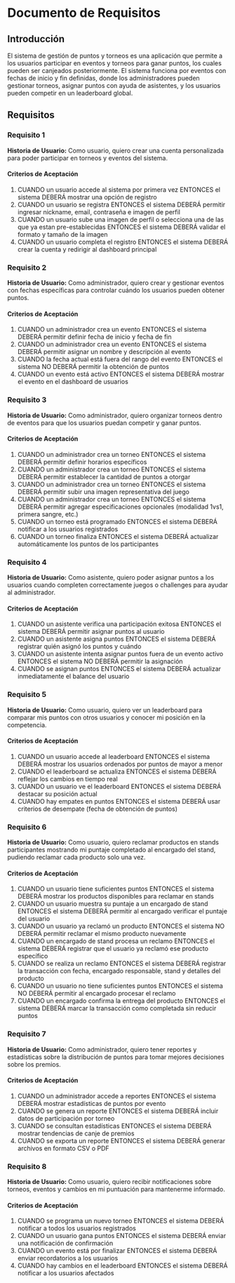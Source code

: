 # Documento de Requisitos

## Introducción

El sistema de gestión de puntos y torneos es una aplicación que permite a los usuarios participar en eventos y torneos para ganar puntos, los cuales pueden ser canjeados posteriormente. El sistema funciona por eventos con fechas de inicio y fin definidas, donde los administradores pueden gestionar torneos, asignar puntos con ayuda de asistentes, y los usuarios pueden competir en un leaderboard global.

## Requisitos

### Requisito 1

**Historia de Usuario:** Como usuario, quiero crear una cuenta personalizada para poder participar en torneos y eventos del sistema.

#### Criterios de Aceptación

1. CUANDO un usuario accede al sistema por primera vez ENTONCES el sistema DEBERÁ mostrar una opción de registro
2. CUANDO un usuario se registra ENTONCES el sistema DEBERÁ permitir ingresar nickname, email, contraseña e imagen de perfil
3. CUANDO un usuario sube una imagen de perfil o selecciona una de las que ya estan pre-establecidas ENTONCES el sistema DEBERÁ validar el formato y tamaño de la imagen
4. CUANDO un usuario completa el registro ENTONCES el sistema DEBERÁ crear la cuenta y redirigir al dashboard principal

### Requisito 2

**Historia de Usuario:** Como administrador, quiero crear y gestionar eventos con fechas específicas para controlar cuándo los usuarios pueden obtener puntos.

#### Criterios de Aceptación

1. CUANDO un administrador crea un evento ENTONCES el sistema DEBERÁ permitir definir fecha de inicio y fecha de fin
2. CUANDO un administrador crea un evento ENTONCES el sistema DEBERÁ permitir asignar un nombre y descripción al evento
3. CUANDO la fecha actual está fuera del rango del evento ENTONCES el sistema NO DEBERÁ permitir la obtención de puntos
4. CUANDO un evento está activo ENTONCES el sistema DEBERÁ mostrar el evento en el dashboard de usuarios

### Requisito 3

**Historia de Usuario:** Como administrador, quiero organizar torneos dentro de eventos para que los usuarios puedan competir y ganar puntos.

#### Criterios de Aceptación

1. CUANDO un administrador crea un torneo ENTONCES el sistema DEBERÁ permitir definir horarios específicos
2. CUANDO un administrador crea un torneo ENTONCES el sistema DEBERÁ permitir establecer la cantidad de puntos a otorgar
3. CUANDO un administrador crea un torneo ENTONCES el sistema DEBERÁ permitir subir una imagen representativa del juego
4. CUANDO un administrador crea un torneo ENTONCES el sistema DEBERÁ permitir agregar especificaciones opcionales (modalidad 1vs1, primera sangre, etc.)
5. CUANDO un torneo está programado ENTONCES el sistema DEBERÁ notificar a los usuarios registrados
6. CUANDO un torneo finaliza ENTONCES el sistema DEBERÁ actualizar automáticamente los puntos de los participantes

### Requisito 4

**Historia de Usuario:** Como asistente, quiero poder asignar puntos a los usuarios cuando completen correctamente juegos o challenges para ayudar al administrador.

#### Criterios de Aceptación

1. CUANDO un asistente verifica una participación exitosa ENTONCES el sistema DEBERÁ permitir asignar puntos al usuario
2. CUANDO un asistente asigna puntos ENTONCES el sistema DEBERÁ registrar quién asignó los puntos y cuándo
3. CUANDO un asistente intenta asignar puntos fuera de un evento activo ENTONCES el sistema NO DEBERÁ permitir la asignación
4. CUANDO se asignan puntos ENTONCES el sistema DEBERÁ actualizar inmediatamente el balance del usuario

### Requisito 5

**Historia de Usuario:** Como usuario, quiero ver un leaderboard para comparar mis puntos con otros usuarios y conocer mi posición en la competencia.

#### Criterios de Aceptación

1. CUANDO un usuario accede al leaderboard ENTONCES el sistema DEBERÁ mostrar los usuarios ordenados por puntos de mayor a menor
2. CUANDO el leaderboard se actualiza ENTONCES el sistema DEBERÁ reflejar los cambios en tiempo real
3. CUANDO un usuario ve el leaderboard ENTONCES el sistema DEBERÁ destacar su posición actual
4. CUANDO hay empates en puntos ENTONCES el sistema DEBERÁ usar criterios de desempate (fecha de obtención de puntos)

### Requisito 6

**Historia de Usuario:** Como usuario, quiero reclamar productos en stands participantes mostrando mi puntaje completado al encargado del stand, pudiendo reclamar cada producto solo una vez.

#### Criterios de Aceptación

1. CUANDO un usuario tiene suficientes puntos ENTONCES el sistema DEBERÁ mostrar los productos disponibles para reclamar en stands
2. CUANDO un usuario muestra su puntaje a un encargado de stand ENTONCES el sistema DEBERÁ permitir al encargado verificar el puntaje del usuario
3. CUANDO un usuario ya reclamó un producto ENTONCES el sistema NO DEBERÁ permitir reclamar el mismo producto nuevamente
4. CUANDO un encargado de stand procesa un reclamo ENTONCES el sistema DEBERÁ registrar que el usuario ya reclamó ese producto específico
5. CUANDO se realiza un reclamo ENTONCES el sistema DEBERÁ registrar la transacción con fecha, encargado responsable, stand y detalles del producto
6. CUANDO un usuario no tiene suficientes puntos ENTONCES el sistema NO DEBERÁ permitir al encargado procesar el reclamo
7. CUANDO un encargado confirma la entrega del producto ENTONCES el sistema DEBERÁ marcar la transacción como completada sin reducir puntos

### Requisito 7

**Historia de Usuario:** Como administrador, quiero tener reportes y estadísticas sobre la distribución de puntos para tomar mejores decisiones sobre los premios.

#### Criterios de Aceptación

1. CUANDO un administrador accede a reportes ENTONCES el sistema DEBERÁ mostrar estadísticas de puntos por evento
2. CUANDO se genera un reporte ENTONCES el sistema DEBERÁ incluir datos de participación por torneo
3. CUANDO se consultan estadísticas ENTONCES el sistema DEBERÁ mostrar tendencias de canje de premios
4. CUANDO se exporta un reporte ENTONCES el sistema DEBERÁ generar archivos en formato CSV o PDF

### Requisito 8

**Historia de Usuario:** Como usuario, quiero recibir notificaciones sobre torneos, eventos y cambios en mi puntuación para mantenerme informado.

#### Criterios de Aceptación

1. CUANDO se programa un nuevo torneo ENTONCES el sistema DEBERÁ notificar a todos los usuarios registrados
2. CUANDO un usuario gana puntos ENTONCES el sistema DEBERÁ enviar una notificación de confirmación
3. CUANDO un evento está por finalizar ENTONCES el sistema DEBERÁ enviar recordatorios a los usuarios
4. CUANDO hay cambios en el leaderboard ENTONCES el sistema DEBERÁ notificar a los usuarios afectados